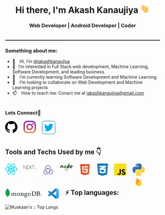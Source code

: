 <div style="padding-bottom: 20px; border-bottom: 2px solid #000">
    <h1 align="center">Hi there, I'm Akash Kanaujiya <img src="./gif/Hi.gif" width="30px"></h1>
    <h3 align="center">Web Developer | Android Developer | Coder </h3>
</div>
<h3>Something about me:</h3>
<ul>
    <li>
        <span style="margin-right: 10px">👋</span>
        <span>Hi, I’m </span>
        <a href="https://github.com/iakashkanaujiya">@iakashkanaujiya</a>
    </li>
    <li><span style="margin-right: 10px">👀</span>I’m interested in Full Stack web development, Machine Learning, Software Development, and leading business.</li>
    <li>
        <span style="margin-right: 10px">🌱</span>
        I’m currently learning Software Development and Machine Learning.
    </li>
    <li>
        <span style="margin-right: 10px">💞️ </span>
        I’m looking to collaborate on Web Development and Machine Learning projects
    </li>
    <li>
        <span style="margin-right: 10px">📫 </span>
        How to reach me: Conact me at
        <a href="mailto:iakashkanaujiya@gmail.com">iakashkanaujiya@gmail.com</a>
    </li>
</ul>
<h3 style="margin-top: 40px">Lets Connect🤝</h3>
<div style="padding-bottom: 40px">
    <a href="https://github.com/iakashkanaujiya">
        <img style="margin-right: 20px;" align="left" alt="iakashkanaujiya" width="40px" src="./svgs/github.svg"/>
    </a>
    <a href="https://www.instagram.com/iakashkanaujiya">
        <img style="margin-right: 20px;" align="left" alt="Akash Kanaujiya" width="40px" src="./svgs/instagram.svg" />
    </a>
    <a href="https://www.twitter.com/iakashkanaujiya">
        <img style="margin-right: 20px; border: 2px solid #52A7E6; border-radius: 10px" align="left" alt="Akash Kanaujiya" width="40px" src="./svgs/twitter.svg" />
    </a>
</div>
<br/>
<h2>Tools and Techs Used by me 👇</h2>
<div>
    <img style="margin-right: 20px" align="left" alt="React" width="40px" src="./svgs/react-js.svg" />
    <img style="margin-right: 20px;" align="left" alt="React" width="40px" src="./svgs/Nextjs-logo.svg" />
    <img style="margin-right: 20px;" align="left" alt="Redux" width="40px" src="./svgs/redux.svg" />
    <img style="margin-right: 20px" align="left" alt="Node Js" width="40px" src="./pngs/node.png" />
    <img style="margin-right: 20px" align="left" alt="HTML" width="40px" src="./svgs/html5.svg" />
    <img style="margin-right: 20px" align="left" alt="CSS" width="35px" src="./svgs/CSS.svg" />
    <img style="margin-right: 20px; border-radius: 5px" align="left" alt="javascript" width="40px" src="./pngs/js.png" />
    <img style="margin-right: 20px; border-radius: 5px" align="left" alt="javascript" width="40px" src="./svgs/python.svg" />
    <img style="margin-right: 20px;" align="left" alt="Firebase" width="40px" src="./pngs/firebase.png" />
    <img style="margin-right: 20px" align="left" alt="MongoDB" width="120px" src="./svgs/mongodb.svg"/>
    <img style="margin-right: 20px" align="left" alt="VS code" width="35px" src="./svgs/vs.svg" />
</div>
<br/>
<br/>
<br/>

<h2>⚡ Top languages:</h2>

<p><img src="https://github-readme-stats.vercel.app/api/top-langs/?username=iakashkanaujiya&langs_count=10&theme=light&layout=compact" alt="Muskaan's :: Top Langs" /></p>
